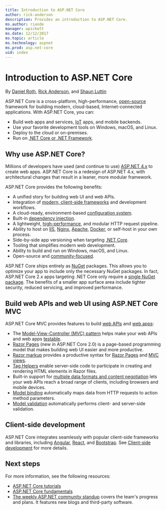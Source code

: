 ```yaml
---
title: Introduction to ASP.NET Core
author: rick-anderson
description: Provides an introduction to ASP.NET Core.
ms.author: riande
manager: wpickett
ms.date: 12/12/2017
ms.topic: article
ms.technology: aspnet
ms.prod: asp.net-core
uid: index
---
```

# Introduction to ASP.NET Core

By [Daniel Roth](https://github.com/danroth27), [Rick Anderson](https://twitter.com/RickAndMSFT), and [Shaun Luttin](https://twitter.com/dicshaunary)

ASP.NET Core is a cross-platform, high-performance, [open-source](https://github.com/aspnet/home) framework for building modern, cloud-based, Internet-connected applications. With ASP.NET Core, you can:

* Build web apps and services, [IoT](https://www.microsoft.com/internet-of-things/) apps, and mobile backends.
* Use your favorite development tools on Windows, macOS, and Linux.
* Deploy to the cloud or on-premises.
* Run on [.NET Core or .NET Framework](https://docs.microsoft.com/dotnet/articles/standard/choosing-core-framework-server).

## Why use ASP.NET Core?

Millions of developers have used (and continue to use) [ASP.NET 4.x](https://docs.microsoft.com/aspnet/overview) to create web apps. ASP.NET Core is a redesign of ASP.NET 4.x, with architectural changes that result in a leaner, more modular framework.

ASP.NET Core provides the following benefits:

* A unified story for building web UI and web APIs.
* Integration of [modern, client-side frameworks](xref:client-side/index) and development workflows.
* A cloud-ready, environment-based [configuration system](xref:fundamentals/configuration/index).
* Built-in [dependency injection](xref:fundamentals/dependency-injection).
* A lightweight, [high-performance](https://github.com/aspnet/benchmarks), and modular HTTP request pipeline.
* Ability to host on [IIS](xref:host-and-deploy/iis/index), [Nginx](xref:host-and-deploy/linux-nginx), [Apache](xref:host-and-deploy/linux-apache), [Docker](xref:host-and-deploy/docker/index), or self-host in your own process.
* Side-by-side app versioning when targeting [.NET Core](https://docs.microsoft.com/dotnet/articles/standard/choosing-core-framework-server).
* Tooling that simplifies modern web development.
* Ability to build and run on Windows, macOS, and Linux.
* Open-source and [community-focused](https://live.asp.net/).

ASP.NET Core ships entirely as [NuGet](https://www.nuget.org/) packages. This allows you to optimize your app to include only the necessary NuGet packages. In fact, ASP.NET Core 2.x apps targeting .NET Core only require a [single NuGet package](xref:fundamentals/metapackage). The benefits of a smaller app surface area include tighter security, reduced servicing, and improved performance.

## Build web APIs and web UI using ASP.NET Core MVC

ASP.NET Core MVC provides features to build [web APIs](xref:tutorials/index#build-web-apis) and [web apps](xref:tutorials/index#build-web-apps):

* The [Model-View-Controller (MVC) pattern](xref:mvc/overview) helps make your web APIs and web apps [testable](testing/index.md).
* [Razor Pages](xref:mvc/razor-pages/index) (new in ASP.NET Core 2.0) is a page-based programming model that makes building web UI easier and more productive.
* [Razor markup](xref:mvc/views/razor) provides a productive syntax for [Razor Pages](xref:mvc/razor-pages/index) and [MVC views](xref:mvc/views/overview).
* [Tag Helpers](xref:mvc/views/tag-helpers/intro) enable server-side code to participate in creating and rendering HTML elements in Razor files.
* Built-in support for [multiple data formats and content negotiation](mvc/models/formatting.md) lets your web APIs reach a broad range of clients, including browsers and mobile devices.
* [Model binding](xref:mvc/models/model-binding) automatically maps data from HTTP requests to action method parameters.
* [Model validation](xref:mvc/models/validation) automatically performs client- and server-side validation.

## Client-side development

ASP.NET Core integrates seamlessly with popular client-side frameworks and libraries, including [Angular](xref:spa/angular), [React](xref:spa/react), and [Bootstrap](xref:client-side/bootstrap). See [Client-side development](xref:client-side/index) for more details.

## Next steps

For more information, see the following resources:

* [ASP.NET Core tutorials](xref:tutorials/index)
* [ASP.NET Core fundamentals](xref:fundamentals/index)
* [The weekly ASP.NET community standup](https://live.asp.net/) covers the team's progress and plans. It features new blogs and third-party software.
